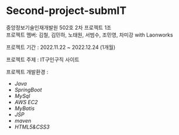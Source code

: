 # Second-project-submIT
중앙정보기술인재개발원 502호 2차 프로젝트 1조  
프로젝트 멤버: 김철, 김민하, 노태원, 서범수, 조민영, 차미강 with Laonworks

프로젝트 기간 : 2022.11.22 ~ 2022.12.24 (1개월)

프로젝트 주제 : IT구인구직 사이트

프로젝트 개발환경 :
- *Java*
- *SpringBoot*
- *MySql*
- *AWS EC2*
- *MyBatis*
- *JSP*
- *maven*
- *HTML5&CSS3*
